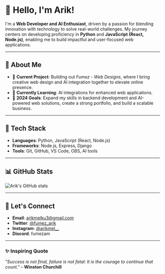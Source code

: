 # 👋 Hello, I'm Arik!

I'm a **Web Developer and AI Enthusiast**, driven by a passion for blending innovation with technology to solve real-world challenges. My journey centers on developing proficiency in **Python** and **JavaScript (React, Node.js)**, enabling me to build impactful and user-focused web applications.

---

## 🌟 About Me
- 🔭 **Current Project**: Building out *Fumez - Web Designs*, where I bring creative web design and AI integration together to elevate online presence.
- 🌱 **Currently Learning**: AI integrations for enhanced web applications.
- 🎯 **2024 Goals**: Expand my skills in backend development and AI-powered web solutions, create a strong portfolio, and build a scalable business.

---

## 🔧 Tech Stack
- **Languages**: Python, JavaScript (React, Node.js)
- **Frameworks**: Node.js, Express, Django
- **Tools**: Git, GitHub, VS Code, OBS, AI tools

---

## 📊 GitHub Stats
![Arik's GitHub stats](https://github-readme-stats.vercel.app/api?username=Fumez-DEV&show_icons=true&theme=radical)

---

## 💬 Let's Connect
- **Email**: [arikmelku3@gmail.com](mailto:arikmelku3@gmail.com)
- **Twitter**: [@fumez_arik](https://twitter.com/fumez_arik)
- **Instagram**: [@arikmel__](https://instagram.com/arikmel__)
- **Discord**: fumezam

---

### ✨ Inspiring Quote
*"Success is not final, failure is not fatal: It is the courage to continue that count."* – **Winston Churchill**

